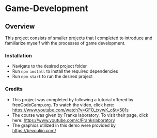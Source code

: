 # Game-Development

## Overview

This project consists of smaller projects that I completed to introduce and familiarize myself with the processes of
game development.

### Installation

* Navigate to the desired project folder
* Run `npm install` to install the required dependencies
* Run `npm start` to run the desired project

### Credits

* This project was completed by following a tutorial offered by freeCodeCamp.org.
  To watch the video, click here: https://www.youtube.com/watch?v=GFO_txvwK_c&t=501s
* The course was given by Franks laboratory. To visit their page, click
  here: https://www.youtube.com/c/Frankslaboratory
* The graphics utilized in this demo were provided by https://bevouliin.com/





